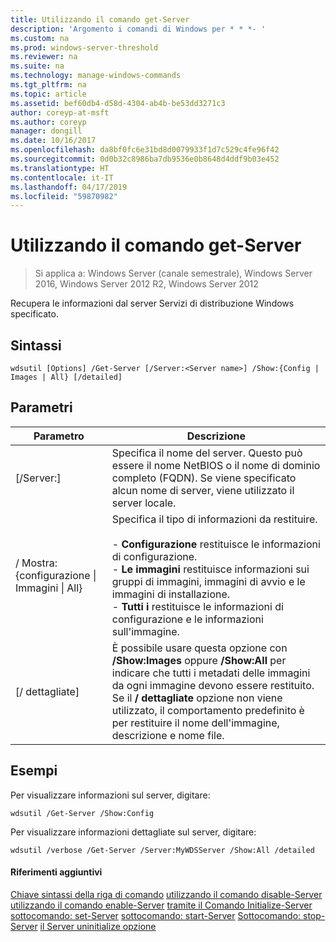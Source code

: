 ```yaml
---
title: Utilizzando il comando get-Server
description: 'Argomento i comandi di Windows per * * *- '
ms.custom: na
ms.prod: windows-server-threshold
ms.reviewer: na
ms.suite: na
ms.technology: manage-windows-commands
ms.tgt_pltfrm: na
ms.topic: article
ms.assetid: bef60db4-d58d-4304-ab4b-be53dd3271c3
author: coreyp-at-msft
ms.author: coreyp
manager: dongill
ms.date: 10/16/2017
ms.openlocfilehash: da8bf0fc6e31bd8d0079933f1d7c529c4fe96f42
ms.sourcegitcommit: 0d0b32c8986ba7db9536e0b8648d4ddf9b03e452
ms.translationtype: HT
ms.contentlocale: it-IT
ms.lasthandoff: 04/17/2019
ms.locfileid: "59870982"
---
```

# <a name="using-the-get-server-command"></a>Utilizzando il comando get-Server

>Si applica a: Windows Server (canale semestrale), Windows Server 2016, Windows Server 2012 R2, Windows Server 2012

Recupera le informazioni dal server Servizi di distribuzione Windows specificato.
## <a name="syntax"></a>Sintassi
```
wdsutil [Options] /Get-Server [/Server:<Server name>] /Show:{Config | Images | All} [/detailed]
```
## <a name="parameters"></a>Parametri
|Parametro|Descrizione|
|-------|--------|
|[/Server:<Server name>]|Specifica il nome del server. Questo può essere il nome NetBIOS o il nome di dominio completo (FQDN). Se viene specificato alcun nome di server, viene utilizzato il server locale.|
|/ Mostra: {configurazione &#124; Immagini &#124; All}|Specifica il tipo di informazioni da restituire.<br /><br />-   **Configurazione** restituisce le informazioni di configurazione.<br />-   **Le immagini** restituisce informazioni sui gruppi di immagini, immagini di avvio e le immagini di installazione.<br />-   **Tutti i** restituisce le informazioni di configurazione e le informazioni sull'immagine.|
|[/ dettagliate]|È possibile usare questa opzione con **/Show:Images** oppure **/Show:All** per indicare che tutti i metadati delle immagini da ogni immagine devono essere restituito. Se il **/ dettagliate** opzione non viene utilizzato, il comportamento predefinito è per restituire il nome dell'immagine, descrizione e nome file.|
## <a name="BKMK_examples"></a>Esempi
Per visualizzare informazioni sul server, digitare:
```
wdsutil /Get-Server /Show:Config
```
Per visualizzare informazioni dettagliate sul server, digitare:
```
wdsutil /verbose /Get-Server /Server:MyWDSServer /Show:All /detailed
```
#### <a name="additional-references"></a>Riferimenti aggiuntivi
[Chiave sintassi della riga di comando](command-line-syntax-key.md)
[utilizzando il comando disable-Server](using-the-disable-server-command.md)
[utilizzando il comando enable-Server](using-the-enable-server-command.md)
[tramite il Comando Initialize-Server](using-the-initialize-server-command.md)
[sottocomando: set-Server](subcommand-set-server.md)
[sottocomando: start-Server](subcommand-start-server.md) 
 [ Sottocomando: stop-Server](subcommand-stop-server.md)
[il Server uninitialize opzione](the-uninitialize-server-option.md)
